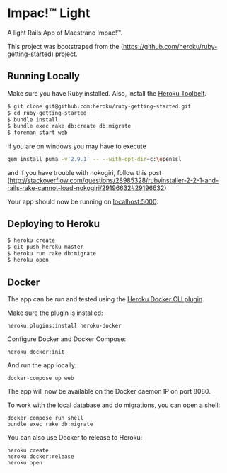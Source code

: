 # Impac!™ Light

A light Rails App of Maestrano Impac!™.

This project was bootstraped from the (https://github.com/heroku/ruby-getting-started) project. 

## Running Locally

Make sure you have Ruby installed.  Also, install the [Heroku Toolbelt](https://toolbelt.heroku.com/).

```sh
$ git clone git@github.com:heroku/ruby-getting-started.git
$ cd ruby-getting-started
$ bundle install
$ bundle exec rake db:create db:migrate
$ foreman start web
```
If you are on windows you may have to execute
```sh
gem install puma -v'2.9.1' -- --with-opt-dir=c:\openssl
```
and if you have trouble with nokogiri, follow this post (http://stackoverflow.com/questions/28985328/rubyinstaller-2-2-1-and-rails-rake-cannot-load-nokogiri/29196632#29196632)




Your app should now be running on [localhost:5000](http://localhost:5000/).

## Deploying to Heroku

```sh
$ heroku create
$ git push heroku master
$ heroku run rake db:migrate
$ heroku open
```

## Docker

The app can be run and tested using the [Heroku Docker CLI plugin](https://devcenter.heroku.com/articles/introduction-local-development-with-docker).

Make sure the plugin is installed:

    heroku plugins:install heroku-docker

Configure Docker and Docker Compose:

    heroku docker:init

And run the app locally:

    docker-compose up web

The app will now be available on the Docker daemon IP on port 8080.

To work with the local database and do migrations, you can open a shell:

    docker-compose run shell
    bundle exec rake db:migrate

You can also use Docker to release to Heroku:

    heroku create
    heroku docker:release
    heroku open


